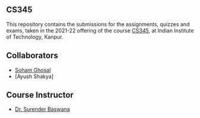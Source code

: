 ## CS345
This repository contains the submissions for the assignments, quizzes and exams, taken in the 2021-22 offering of the course [CS345](https://www.cse.iitk.ac.in/pages/CS345.html), at Indian Institute of Technology, Kanpur.

## Collaborators
 - [Soham Ghosal](https://github.com/soham1192k)
 - [Ayush Shakya]

## Course Instructor
 - [Dr. Surender Baswana](https://www.cse.iitk.ac.in/users/sbaswana/)

